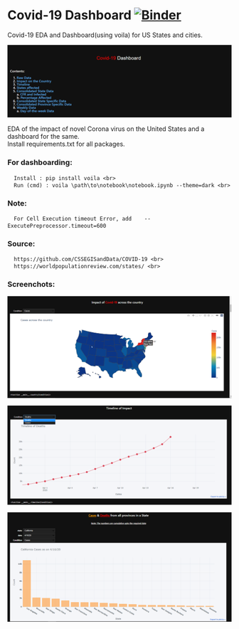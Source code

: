 # Covid-19 Dashboard   [![Binder](https://mybinder.org/badge_logo.svg)](https://mybinder.org/v2/gh/abhim-12/voila-dashboard/master?urlpath=%2Fvoila%2Frender%2Fnotebook%2FCorona_EDA_temp.ipynb)

Covid-19 EDA and Dashboard(using voila) for US States and cities. <br>

![](screenshots/image.png)

EDA of the impact of novel Corona virus on the United States and a dashboard for the same.<br>
Install requirements.txt for all packages.
### For dashboarding:<br>
      Install : pip install voila <br>
      Run (cmd) : voila \path\to\notebook\notebook.ipynb --theme=dark <br>

### Note: 
      For Cell Execution timeout Error, add    --ExecutePreprocessor.timeout=600

### Source:<br>
      https://github.com/CSSEGISandData/COVID-19 <br>
      https://worldpopulationreview.com/states/ <br>

### Screenchots: <br>

![](screenshots/image1.png)

![](screenshots/image2.png)

![](screenshots/image3.png)


